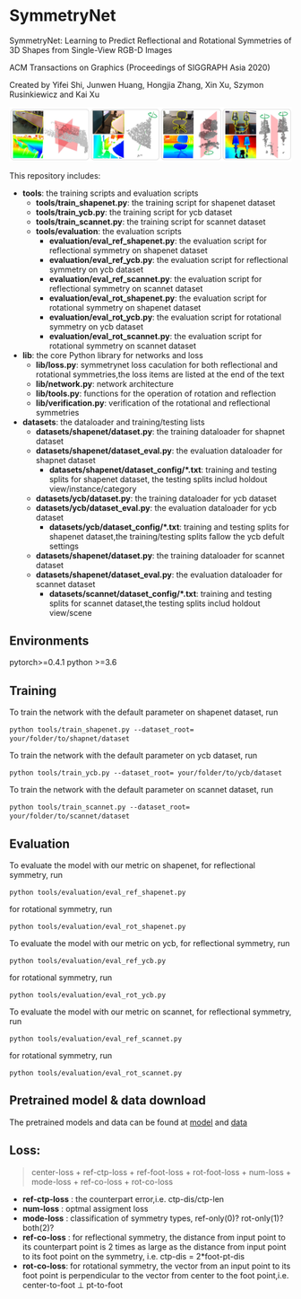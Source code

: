 # SymmetryNet
SymmetryNet: Learning to Predict Reflectional and Rotational Symmetries of 3D Shapes from Single-View RGB-D Images

ACM Transactions on Graphics (Proceedings of SIGGRAPH Asia 2020)

Created by Yifei Shi, Junwen Huang, Hongjia Zhang, Xin Xu, Szymon Rusinkiewicz and Kai Xu

![teaser](image/figure.JPG)

This repository includes:
* **tools**: the training scripts and evaluation scripts
  * **tools/train_shapenet.py**: the training script for shapenet dataset
  * **tools/train_ycb.py**: the training script for ycb dataset
  * **tools/train_scannet.py**: the training script for scannet dataset
  * **tools/evaluation**: the evaluation scripts
    * **evaluation/eval_ref_shapenet.py**: the evaluation script for reflectional symmetry on shapenet dataset
    * **evaluation/eval_ref_ycb.py**: the evaluation script for reflectional symmetry on ycb dataset
    * **evaluation/eval_ref_scannet.py**: the evaluation script for reflectional symmetry on scannet dataset
    * **evaluation/eval_rot_shapenet.py**: the evaluation script for rotational symmetry on shapenet dataset
    * **evaluation/eval_rot_ycb.py**: the evaluation script for rotational symmetry on ycb dataset
    * **evaluation/eval_rot_scannet.py**: the evaluation script for rotational symmetry on scannet dataset
* **lib**: the core Python library for networks and loss
  * **lib/loss.py**: symmetrynet loss caculation for both reflectional and rotational symmetries,the loss items are listed at the end of the text
  * **lib/network.py**: network architecture
  * **lib/tools.py**: functions for the operation of rotation and reflection
  * **lib/verification.py**: verification of the rotational and reflectional symmetries
* **datasets**: the dataloader and training/testing lists
  * **datasets/shapenet/dataset.py**: the training dataloader for shapnet dataset
  * **datasets/shapenet/dataset_eval.py**: the evaluation dataloader for shapnet dataset
    * **datasets/shapenet/dataset_config/*.txt**: training and testing splits for shapenet dataset, the testing splits includ holdout view/instance/category
  * **datasets/ycb/dataset.py**: the training dataloader for ycb dataset
  * **datasets/ycb/dataset_eval.py**: the evaluation dataloader for ycb dataset
    * **datasets/ycb/dataset_config/*.txt**: training and testing splits for shapenet dataset,the training/testing splits fallow the ycb defult settings
  * **datasets/shapenet/dataset.py**: the training dataloader for scannet dataset
  * **datasets/shapenet/dataset_eval.py**: the evaluation dataloader for scannet dataset
    * **datasets/scannet/dataset_config/*.txt**: training and testing splits for scannet dataset,the testing splits includ holdout view/scene
  
## Environments
pytorch>=0.4.1
python >=3.6

## Training
To train the network with the default parameter on shapenet dataset, run<br>
```
python tools/train_shapenet.py --dataset_root= your/folder/to/shapnet/dataset
```
To train the network with the default parameter on ycb dataset, run<br>
```
python tools/train_ycb.py --dataset_root= your/folder/to/ycb/dataset
```
To train the network with the default parameter on scannet dataset, run<br>
```
python tools/train_scannet.py --dataset_root= your/folder/to/scannet/dataset
```

## Evaluation
To evaluate the model with our metric on shapenet, for reflectional symmetry, run<br>

```
python tools/evaluation/eval_ref_shapenet.py
```
for rotational symmetry, run<br>

```
python tools/evaluation/eval_rot_shapenet.py
```
To evaluate the model with our metric on ycb, for reflectional symmetry, run<br>

```
python tools/evaluation/eval_ref_ycb.py
```

for rotational symmetry, run<br>

```
python tools/evaluation/eval_rot_ycb.py
```
To evaluate the model with our metric on scannet, for reflectional symmetry, run<br>

```
python tools/evaluation/eval_ref_scannet.py
```

for rotational symmetry, run<br>

```
python tools/evaluation/eval_rot_scannet.py
```

## Pretrained model & data download
The pretrained models and data can be found at [model](https://www.dropbox.com/sh/522ukzxe8nfmomv/AAArPKaoeccJOBv6z7ec1FH4a?dl=0) and [data](https://www.dropbox.com/sh/mt0ip97uotxl8p3/AADrh17UrqEfX1qALawhu7Sba?dl=0)

## Loss:
> center-loss + ref-ctp-loss + ref-foot-loss + rot-foot-loss + num-loss + mode-loss + ref-co-loss + rot-co-loss

* **ref-ctp-loss** : the counterpart error,i.e. ctp-dis/ctp-len
* **num-loss** : optmal assigment loss
* **mode-loss** : classification of symmetry types, ref-only(0)? rot-only(1)? both(2)?
* **ref-co-loss** : for reflectional symmetry, the distance from input point to its counterpart point is 2 times as large as the distance from input point to its foot point on the symmetry, i.e. ctp-dis = 2*foot-pt-dis
* **rot-co-loss**: for rotational symmetry, the vector from an input point to its foot point is perpendicular to the vector from center to the foot point,i.e. center-to-foot ⊥ pt-to-foot

